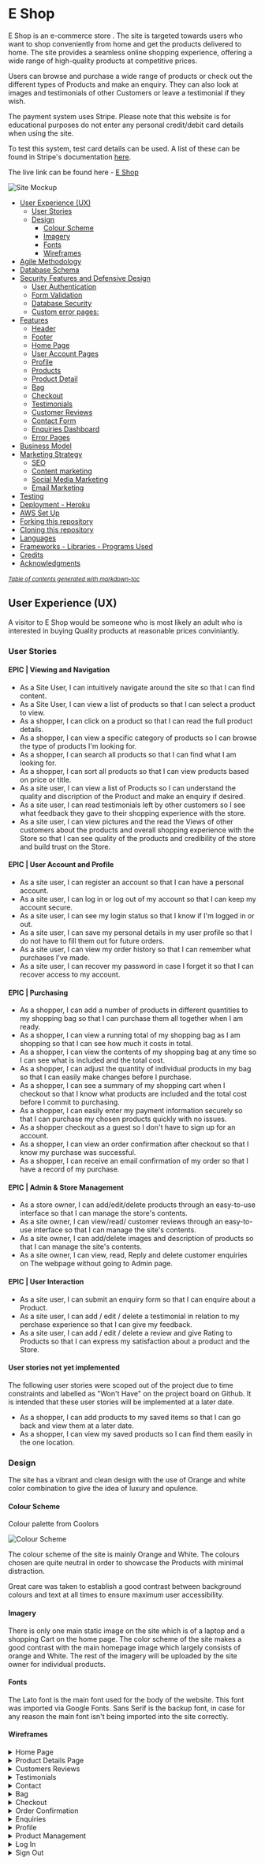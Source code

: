 # E Shop

E Shop is an e-commerce store . The site is targeted towards users who want to shop conveniently from home and get the products delivered to home.
The site provides a seamless online shopping experience, offering a wide range of high-quality products at competitive prices.

Users can browse and purchase a wide range of products or check out the different types of Products and make an enquiry. They can also look at images and testimonials of other Customers or leave a testimonial if they wish.

The payment system uses Stripe. Please note that this website is for educational purposes do not enter any personal credit/debit card details when using the site.

To test this system, test card details can be used. A list of these can be found in Stripe's documentation [here](https://stripe.com/docs/testing#cards).

The live link can be found here - [E Shop](https://e-shop-app-0892571914c8.herokuapp.com/)

![Site Mockup](docs/readme_images/site_mockup.png)

- [User Experience (UX)](#user-experience--ux-)
  * [User Stories](#user-stories)
  * [Design](#design)
    + [Colour Scheme](#colour-scheme)
    + [Imagery](#imagery)
    + [Fonts](#fonts)
    + [Wireframes](#wireframes)
- [Agile Methodology](#agile-methodology)
- [Database Schema](#database-schema)
- [Security Features and Defensive Design](#security-features-and-defensive-design)
  * [User Authentication](#user-authentication)
  * [Form Validation](#form-validation)
  * [Database Security](#database-security)
  * [Custom error pages:](#custom-error-pages-)
- [Features](#features)
  * [Header](#header)
  * [Footer](#footer)
  * [Home Page](#home-page)
  * [User Account Pages](#user-account-pages)
  * [Profile](#profile)
  * [Products](#home-decor--products-)
  * [Product Detail](#product-detail)
  * [Bag](#bag)
  * [Checkout](#checkout)
  * [Testimonials](#testimonials)
  * [Customer Reviews ](#testimonials)
  * [Contact Form](#contact-form)
  * [Enquiries Dashboard](#enquiries-dashboard)
  * [Error Pages](#error-pages)
- [Business Model](#business-model)
- [Marketing Strategy](#marketing-strategy)
  * [SEO](#seo)
  * [Content marketing](#content-marketing)
  * [Social Media Marketing](#social-media-marketing)
  * [Email Marketing](#email-marketing)
- [Testing](#testing)
- [Deployment - Heroku](#deployment---heroku)
- [AWS Set Up](#aws-set-up)
- [Forking this repository](#forking-this-repository)
- [Cloning this repository](#cloning-this-repository)
- [Languages](#languages)
- [Frameworks - Libraries - Programs Used](#frameworks---libraries---programs-used)
- [Credits](#credits)
- [Acknowledgments](#acknowledgments)

<small><i><a href='http://ecotrust-canada.github.io/markdown-toc/'>Table of contents generated with markdown-toc</a></i></small>





## User Experience (UX)

A visitor to E Shop would be someone who is most likely an adult who is interested in buying Quality products at reasonable prices conviniantly.

### User Stories

#### EPIC | Viewing and Navigation
- As a Site User, I can intuitively navigate around the site so that I can find content.
- As a Site User, I can view a list of products so that I can select a product to view.
- As a shopper, I can click on a product so that I can read the full product details.
- As a shopper, I can view a specific category of products so I can browse the type of products I'm looking for.
- As a shopper, I can search all products so that I can find what I am looking for.
- As a shopper, I can sort all products so that I can view products based on price or title.
- As a site user, I can view a list of Products so I can understand the quality and discription of the Product and make an enquiry if desired.
- As a site user, I can read testimonials left by other customers so I see what feedback they gave to their shopping experience with the store.
- As a site user, I can view pictures and the read the Views of other customers about the products and overall shopping experience with the Store so that I can      see quality of the products and credibility of the store and build trust on the Store.

#### EPIC | User Account and Profile
- As a site user, I can register an account so that I can have a personal account.
- As a site user, I can log in or log out of my account so that I can keep my account secure.
- As a site user, I can see my login status so that I know if I'm logged in or out.
- As a site user, I can save my personal details in my user profile so that I do not have to fill them out for future orders.
- As a site user, I can view my order history so that I can remember what purchases I've made.
- As a site user, I can recover my password in case I forget it so that I can recover access to my account.

#### EPIC | Purchasing
- As a shopper, I can add a number of products in different quantities to my shopping bag so that I can purchase them all together when I am ready.
- As a shopper, I can view a running total of my shopping bag as I am shopping so that I can see how much it costs in total.
- As a shopper, I can view the contents of my shopping bag at any time so I can see what is included and the total cost.
- As a shopper, I can adjust the quantity of individual products in my bag so that I can easily make changes before I purchase.
- As a shopper, I can see a summary of my shopping cart when I checkout so that I know what products are included and the total cost before I commit to purchasing.
- As a shopper, I can easily enter my payment information securely so that I can purchase my chosen products quickly with no issues.
- As a shopper checkout as a guest so I don't have to sign up for an account.
- As a shopper, I can view an order confirmation after checkout so that I know my purchase was successful.
- As a shopper, I can receive an email confirmation of my order so that I have a record of my purchase.


#### EPIC | Admin & Store Management
- As a store owner, I can add/edit/delete products through an easy-to-use interface so that I can manage the store's contents.
- As a site owner, I can view/read/ customer reviews through an easy-to-use interface so that I can manage the site's contents.
- As a site owner, I can add/delete images and description of products so that I can manage the site's contents.
- As a site owner, I can view, read, Reply and delete customer enquiries on The webpage without going to Admin page.

#### EPIC | User Interaction
- As a site user, I can submit an enquiry form so that I can enquire about a Product.
- As a site user, I can add / edit / delete a testimonial in relation to my perchase experience so that I can give my feedback.
- As a site user, I can add / edit / delete a review and give Rating to Products so that I can express my satisfaction about a product and the Store.

#### User stories not yet implemented

The following user stories were scoped out of the project due to time constraints and labelled as "Won't Have" on the project board on Github. It is intended that these user stories will be implemented at a later date.

- As a shopper, I can add products to my saved items so that I can go back and view them at a later date.
- As a shopper, I can view my saved products so I can find them easily in the one location.


### Design

The site has a vibrant and clean design with the use of Orange and white color combination to give the idea of luxury and opulence. 
#### Colour Scheme
Colour palette from Coolors

![Colour Scheme](docs/readme_images/colour_scheme.png)

The colour scheme of the site is mainly Orange and White. The colours chosen are quite neutral in order to showcase the Products with minimal distraction. 

Great care was taken to establish a good contrast between background colours and text at all times to ensure maximum user accessibility.

#### Imagery
There is only one main static image on the site which is of a laptop and a shopping Cart on the home page. The color scheme of the site makes a good contrast with the main homepage image which largely consists of orange and White. The rest of the imagery will be uploaded by the site owner for individual products. 

#### Fonts
The Lato font is the main font used for the body of the website. This font was imported via Google Fonts. Sans Serif is the backup font, in case for any reason the main font isn't being imported into the site correctly.

#### Wireframes

<details>

 <summary>Home Page</summary>

![Home Page](docs/wireframes/landing-page.png)
</details>

<details>

 <summary>Product Details Page</summary>

![Product Details](docs/wireframes/interior_design_services.png)
</details>

<details>

 <summary>Customers Reviews</summary>

![Customers Reviews](docs/wireframes/reviews-page.png)
![Customers Reviews](docs/wireframes/add-review-page.png)
</details>

<details>

 <summary>Testimonials</summary>

![Testimonials](docs/wireframes/testimonials-Page.png)
</details>

<details>

 <summary>Contact</summary>

![Contact](docs/wireframes/Contact-page.png)
</details>

<details>

 <summary>Bag</summary>

![Bag](docs/wireframes/shopping_bag.png)
</details>

<details>

 <summary>Checkout</summary>

![Checkout](docs/wireframes/checkout.png)
</details>

<details>

 <summary>Order Confirmation</summary>

![Order Confirmation](docs/wireframes/order_confirmation.png)
</details>

<details>

 <summary>Enquiries</summary>

![Enquiries](docs/wireframes/Enquiries-page.png)
![Enquiries](docs/wireframes/enqury-page.png)
</details>

<details>

 <summary>Profile</summary>

![Profile](docs/wireframes/profile-page.png)
</details>

<details>

 <summary>Product Management</summary>

![Product Management](docs/wireframes/Products-manage-page.png)
</details>

<details>

 <summary>Log In</summary>

![Log In](docs/wireframes/Login-Page.png)
</details>

<details>

 <summary>Sign Out</summary>

![Sign Out](docs/wireframes/signout-page.png)
</details>